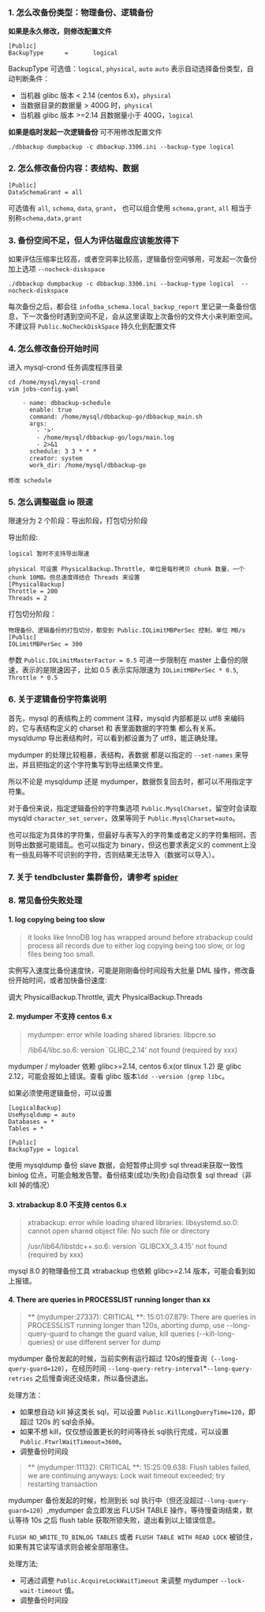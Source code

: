 ### 1. 怎么改备份类型：物理备份、逻辑备份
**如果是永久修改，则修改配置文件** 
```
[Public]
BackupType      =       logical
```
BackupType 可选值：`logical`, `physical`, `auto`
`auto` 表示自动选择备份类型，自动判断条件：
 - 当机器 glibc 版本 < 2.14 (centos 6.x)，`physical`
 - 当数据目录的数据量 > 400G 时，`physical`
 - 当机器 glibc 版本 >=2.14 且数据量小于 400G，`logical`

**如果是临时发起一次逻辑备份**
可不用修改配置文件
```
./dbbackup dumpbackup -c dbbackup.3306.ini --backup-type logical
```

### 2. 怎么修改备份内容：表结构、数据
```
[Public]
DataSchemaGrant = all
```
可选值有 `all`, `schema`, `data`, `grant`， 也可以组合使用 `schema,grant`, `all` 相当于别称`schema,data,grant`

### 3. 备份空间不足，但人为评估磁盘应该能放得下
如果评估压缩率比较高，或者空洞率比较高，逻辑备份空间够用，可发起一次备份加上选项 `--nocheck-diskspace`
```
./dbbackup dumpbackup -c dbbackup.3306.ini --backup-type logical  --nocheck-diskspace
```
每次备份之后，都会往 `infodba_schema.local_backup_report` 里记录一条备份信息，下一次备份时遇到空间不足，会从这里读取上次备份的文件大小来判断空间。
不建议将 `Public.NoCheckDiskSpace` 持久化到配置文件

### 4. 怎么修改备份开始时间
进入 mysql-crond 任务调度程序目录
```
cd /home/mysql/mysql-crond
vim jobs-config.yaml

    - name: dbbackup-schedule
      enable: true
      command: /home/mysql/dbbackup-go/dbbackup_main.sh
      args:
        - '>'
        - /home/mysql/dbbackup-go/logs/main.log
        - 2>&1
      schedule: 3 3 * * *
      creator: system
      work_dir: /home/mysql/dbbackup-go
      
修改 schedule
```

### 5. 怎么调整磁盘 io 限速
限速分为 2 个阶段：导出阶段，打包切分阶段

导出阶段:
```
logical 暂时不支持导出限速

physical 可设置 PhysicalBackup.Throttle, 单位是每秒拷贝 chunk 数量，一个 chunk 10MB。但总速度得结合 Threads 来设置
[PhysicalBackup]
Throttle = 200
Threads = 2
```

打包切分阶段：
```
物理备份、逻辑备份的打包切分，都受到 Public.IOLimitMBPerSec 控制，单位 MB/s
[Public]
IOLimitMBPerSec = 300
```
参数 `Public.IOLimitMasterFactor = 0.5` 可进一步限制在 master 上备份的限速，表示的是限速因子，比如 0.5 表示实际限速为 `IOLimitMBPerSec * 0.5`, `Throttle * 0.5`

### 6. 关于逻辑备份字符集说明
首先，mysql 的表结构上的 comment 注释，mysqld 内部都是以 utf8 来编码的，它与表结构定义的 charset 和 表里面数据的字符集 都么有关系。mysqldump 导出表结构时，可以看到都设置为了 utf8，能正确处理。

mydumper 的处理比较粗暴，表结构，表数据 都是以指定的 `--set-names` 来导出，并且把指定的这个字符集写到导出结果文件里。

所以不论是 mysqldump 还是 mydumper，数据恢复回去时，都可以不用指定字符集。

对于备份来说，指定逻辑备份的字符集选项 `Public.MysqlCharset`，留空时会读取 mysqld `character_set_server`，效果等同于 `Public.MysqlCharset=auto`。

也可以指定为具体的字符集，但最好与表写入的字符集或者定义的字符集相同，否则导出数据可能错乱。也可以指定为 binary，但这也要求表定义的 comment上没有一些乱码等不可识别的字符，否则结果无法导入（数据可以导入）。

### 7. 关于 tendbcluster 集群备份，请参考 [spider](spiderbackup.md)


### 8. 常见备份失败处理

#### 1. log copying being too slow
> it looks like InnoDB log has wrapped around before xtrabackup could process all records due to either log copying being too slow, or  log files being too small.

实例写入速度比备份速度快，可能是刚刚备份时间段有大批量 DML 操作，修改备份开始时间，或者加快备份速度: 

调大 PhysicalBackup.Throttle, 调大 PhysicalBackup.Threads

#### 2. mydumper 不支持 centos 6.x
> mydumper: error while loading shared libraries: libpcre.so
> 
> /lib64/libc.so.6: version `GLIBC_2.14' not found (required by xxx)

mydumper / myloader 依赖 glibc>=2.14, centos 6.x(or tlinux 1.2) 是 glibc 2.12，可能会报如上错误。查看 glibc 版本`ldd --version |grep libc`。

如果必须使用逻辑备份，可以设置
```
[LogicalBackup]
UseMysqldump = auto
Databases = *
Tables = *

[Public]
BackupType = logical
```
使用 mysqldump 备份 slave 数据，会短暂停止同步 sql thread来获取一致性 binlog 位点，可能会触发告警。备份结束(成功/失败)会自动恢复 sql thread（非 kill 掉的情况）

#### 3. xtrabackup 8.0 不支持 centos 6.x
> xtrabackup: error while loading shared libraries: libsystemd.so.0: cannot open shared object file: No such file or directory
>
> /usr/lib64/libstdc++.so.6: version `GLIBCXX_3.4.15' not found (required by xxx)

mysql 8.0 的物理备份工具 xtrabackup 也依赖 glibc>=2.14 版本，可能会看到如上报错。

#### 4. There are queries in PROCESSLIST running longer than xx
> ** (mydumper:27337): CRITICAL **: 15:01:07.879: There are queries in PROCESSLIST running longer than 120s, aborting dump,
use --long-query-guard to change the guard value, kill queries (--kill-long-queries) or use different server for dump

mydumper 备份发起的时候，当前实例有运行超过 120s的慢查询（`--long-query-guard=120`），在经历时间 `--long-query-retry-interval`\*`--long-query-retries` 之后慢查询还没结束，所以备份退出。

处理方法：
- 如果想自动 kill 掉这类长 sql，可以设置 `Public.KillLongQueryTime=120`，即超过 120s 的 sql会杀掉。
- 如果不想 kill，仅仅想设置更长的时间等待长 sql执行完成，可以设置 `Public.FtwrlWaitTimeout=3600`。
- 调整备份时间段

> ** (mydumper:11132): CRITICAL **: 15:25:09.638: Flush tables failed, we are continuing anyways: Lock wait timeout exceeded; try restarting transaction

mydumper 备份发起的时候，检测到长 sql 执行中（但还没超过`--long-query-guard=120`）,mydumper 会立即发出 FLUSH TABLE 操作，等待慢查询结束，默认等待 10s 之后 flush table 获取所锁失败，退出看到以上错误信息。

`FLUSH NO_WRITE_TO_BINLOG TABLES` 或者 `FLUSH TABLE WITH READ LOCK` 被锁住，如果有其它读写请求则会被全部阻塞住。

处理方法;
- 可通过调整 `Public.AcquireLockWaitTimeout` 来调整 mydumper `--lock-wait-timeout` 值。
- 调整备份时间段